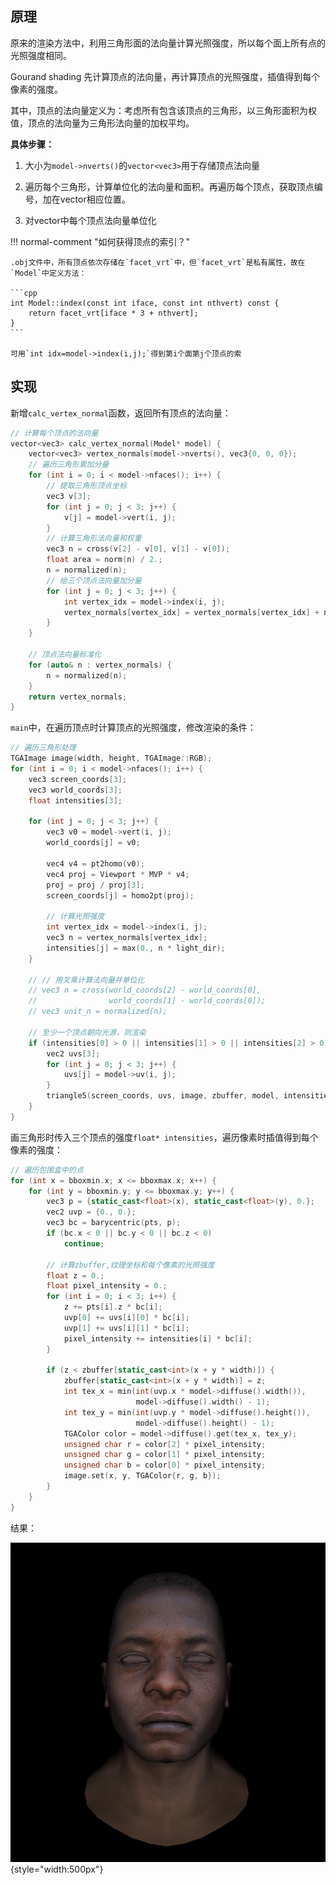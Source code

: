 ## 原理

原来的渲染方法中，利用三角形面的法向量计算光照强度，所以每个面上所有点的光照强度相同。

Gourand shading 先计算顶点的法向量，再计算顶点的光照强度，插值得到每个像素的强度。

其中，顶点的法向量定义为：考虑所有包含该顶点的三角形，以三角形面积为权值，顶点的法向量为三角形法向量的加权平均。

**具体步骤：**

1. 大小为`model->nverts()`的`vector<vec3>`用于存储顶点法向量

2. 遍历每个三角形，计算单位化的法向量和面积。再遍历每个顶点，获取顶点编号，加在vector相应位置。

3. 对vector中每个顶点法向量单位化

!!! normal-comment "如何获得顶点的索引？" 

    .obj文件中，所有顶点依次存储在`facet_vrt`中，但`facet_vrt`是私有属性，故在`Model`中定义方法：

    ```cpp
    int Model::index(const int iface, const int nthvert) const {
        return facet_vrt[iface * 3 + nthvert];
    }
    ```

    可用`int idx=model->index(i,j);`得到第i个面第j个顶点的索

## 实现

新增`calc_vertex_normal`函数，返回所有顶点的法向量：

```cpp
// 计算每个顶点的法向量
vector<vec3> calc_vertex_normal(Model* model) {
    vector<vec3> vertex_normals(model->nverts(), vec3{0, 0, 0});
    // 遍历三角形累加分量
    for (int i = 0; i < model->nfaces(); i++) {
        // 提取三角形顶点坐标
        vec3 v[3];
        for (int j = 0; j < 3; j++) {
            v[j] = model->vert(i, j);
        }
        // 计算三角形法向量和权重
        vec3 n = cross(v[2] - v[0], v[1] - v[0]);
        float area = norm(n) / 2.;
        n = normalized(n);
        // 给三个顶点法向量加分量
        for (int j = 0; j < 3; j++) {
            int vertex_idx = model->index(i, j);
            vertex_normals[vertex_idx] = vertex_normals[vertex_idx] + n * area;
        }
    }

    // 顶点法向量标准化
    for (auto& n : vertex_normals) {
        n = normalized(n);
    }
    return vertex_normals;
}
```

`main`中，在遍历顶点时计算顶点的光照强度，修改渲染的条件：

```cpp
// 遍历三角形处理
TGAImage image(width, height, TGAImage::RGB);
for (int i = 0; i < model->nfaces(); i++) {
    vec3 screen_coords[3];
    vec3 world_coords[3];
    float intensities[3];

    for (int j = 0; j < 3; j++) {
        vec3 v0 = model->vert(i, j);
        world_coords[j] = v0;

        vec4 v4 = pt2homo(v0);
        vec4 proj = Viewport * MVP * v4;
        proj = proj / proj[3];
        screen_coords[j] = homo2pt(proj);

        // 计算光照强度
        int vertex_idx = model->index(i, j);
        vec3 n = vertex_normals[vertex_idx];
        intensities[j] = max(0., n * light_dir);
    }

    // // 用叉乘计算法向量并单位化
    // vec3 n = cross(world_coords[2] - world_coords[0],
    //                world_coords[1] - world_coords[0]);
    // vec3 unit_n = normalized(n);

    // 至少一个顶点朝向光源，则渲染
    if (intensities[0] > 0 || intensities[1] > 0 || intensities[2] > 0) {
        vec2 uvs[3];
        for (int j = 0; j < 3; j++) {
            uvs[j] = model->uv(i, j);
        }
        triangle5(screen_coords, uvs, image, zbuffer, model, intensities);
    }
}
```

画三角形时传入三个顶点的强度`float* intensities`，遍历像素时插值得到每个像素的强度：

```cpp
// 遍历包围盒中的点
for (int x = bboxmin.x; x <= bboxmax.x; x++) {
    for (int y = bboxmin.y; y <= bboxmax.y; y++) {
        vec3 p = {static_cast<float>(x), static_cast<float>(y), 0.};
        vec2 uvp = {0., 0.};
        vec3 bc = barycentric(pts, p);
        if (bc.x < 0 || bc.y < 0 || bc.z < 0)
            continue;

        // 计算zbuffer,纹理坐标和每个像素的光照强度
        float z = 0.;
        float pixel_intensity = 0.;
        for (int i = 0; i < 3; i++) {
            z += pts[i].z * bc[i];
            uvp[0] += uvs[i][0] * bc[i];
            uvp[1] += uvs[i][1] * bc[i];
            pixel_intensity += intensities[i] * bc[i];
        }

        if (z < zbuffer[static_cast<int>(x + y * width)]) {
            zbuffer[static_cast<int>(x + y * width)] = z;
            int tex_x = min(int(uvp.x * model->diffuse().width()),
                            model->diffuse().width() - 1);
            int tex_y = min(int(uvp.y * model->diffuse().height()),
                            model->diffuse().height() - 1);
            TGAColor color = model->diffuse().get(tex_x, tex_y);
            unsigned char r = color[2] * pixel_intensity;
            unsigned char g = color[1] * pixel_intensity;
            unsigned char b = color[0] * pixel_intensity;
            image.set(x, y, TGAColor{r, g, b});
        }
    }
}
```

结果：

![head_Gouraud](../resources/head_Gouraud.png){style="width:500px"}